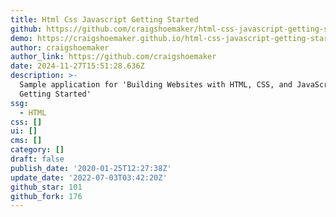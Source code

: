 ```yaml
---
title: Html Css Javascript Getting Started
github: https://github.com/craigshoemaker/html-css-javascript-getting-started
demo: https://craigshoemaker.github.io/html-css-javascript-getting-started/
author: craigshoemaker
author_link: https://github.com/craigshoemaker
date: 2024-11-27T15:51:28.636Z
description: >-
  Sample application for 'Building Websites with HTML, CSS, and JavaScript:
  Getting Started'
ssg:
  - HTML
css: []
ui: []
cms: []
category: []
draft: false
publish_date: '2020-01-25T12:27:38Z'
update_date: '2022-07-03T03:42:20Z'
github_star: 101
github_fork: 176
---
```

